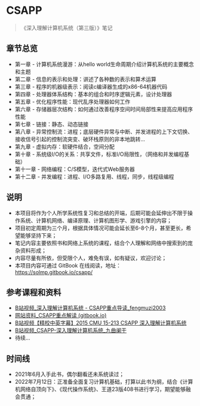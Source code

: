 # CSAPP
>《深入理解计算机系统（第三版）》笔记

## 章节总览
-  第一章 - 计算机系统漫游：从hello world生命周期介绍计算机系统的主要概念和主题  
-  第二章 - 信息的表示和处理：讲述了各种数的表示和算术运算  
-  第三章 - 程序的机器级表示：阅读c编译器生成的x86-64机器代码  
-  第四章 - 处理器体系结构：基本的组合和时序逻辑元素，设计处理器  
-  第五章 - 优化程序性能：现代乱序处理器如何工作  
-  第六章 - 存储器层次结构：如何通过改善程序空间时间局部性来提高应用程序性能  
-  第七章 - 链接：静态、动态链接  
-  第八章 - 异常控制流：进程；底层硬件异常与中断、并发进程的上下文切换、接收信号引起的控制流突变、破环栈原则的非本地跳转...  
-  第九章 - 虚拟内存：软硬件结合，空间分配  
-  第十章 - 系统级I/O的关系：共享文件，标准I/O局限性，（网络和并发编程基础）  
-  第十一章 - 网络编程：C/S模型，迭代式Web服务器  
-  第十二章 - 并发编程：进程、I/O多路复用、线程，同步，线程级编程

## 说明

- 本项目将作为个人所学系统性复习和总结的开端，后期可能会延伸出不限于操作系统、计算机网络、编译原理、计算机图形学、游戏引擎的内容；
- 项目初定周期为三个月，根据具体情况可能会延长至6-8个月，甚至更长，希望能够坚持下来；
- 笔记内容主要依照书和网络上系统的课程，结合个人理解和网络中搜索到的庞杂资料形成；
- 内容尽量有所依，但受限个人，难免有误，如有疑议，欢迎讨论；
- 本项目内容可通过 GitBook 在线阅读，地址：<https://solmp.gitbook.io/csapp/>

## 参考课程和资料

- [B站视频_深入理解计算机系统 - CSAPP重点导读\_fengmuzi2003](https://www.bilibili.com/video/BV1RK4y1R7Kf) 
- [网站资料_CSAPP重点解读 (gitbook.io)](https://fengmuzi2003.gitbook.io/csapp3e/) 
- [B站视频【精校中英字幕】2015 CMU 15-213 CSAPP 深入理解计算机系统](https://www.bilibili.com/video/av31289365/) 
- [B站视频_CSAPP-深入理解计算机系统\_九曲阑干](https://space.bilibili.com/354767108/channel/collectiondetail?sid=373847) 
- 待续...


## 时间线
 - 2021年6月入手此书，偶尔翻看还未系统读过；
 - 2022年7月12日：正准备全面复习计算机基础，打算以此书为纲，结合《计算机网络自顶向下》、《现代操作系统》、王道23版408书进行学习，期望能够融会贯通；
